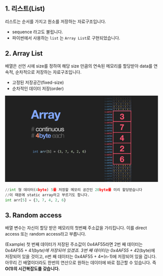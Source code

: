 ## 1. 리스트(List)

리스트는 순서를 가지고 원소를 저장하는 자료구조입니다.

- sequence 라고도 불립니다.
- 파이썬에서 사용하는 `list` 는 `Array List`로 구현되었습니다.

## 2. Array List

배열은 선언 시에 size를 정하여 해당 size 만큼의 연속된 메모리를 할당받아 data를 연속적, 순차적으로 저장하는 자료구조입니다.

- 고정된 저장공간(fixed-size)
- 순차적인 데이터 저장(order)

![](../image/Array001.png)

```python
//int 형 데이터(4byte) 5를 저장할 메모리 공간인 20byte를 미리 할당받습니다
//이 때문에 static array라고 부르기도 합니다.
int arr[5] = {3, 7, 4, 2, 6}
```

## 3. Random access

배열 변수는 자신이 할당 받은 메모리의 첫번째 주소값을 가리킵니다. 이를 direct access 또는 random access라고 부릅니다.

(Example) 첫 번째 데이터가 저장된 주소값이 0x4AF55라면 2번 째 데이터는 0x4AF55 + 4*1(byte)에 저장되어 있겠죠. 3번 째 데이터는 0x4AF55 + 4*2(byte)에 저장되어 있을 것이고, n번 째 데이터는 0x4AF55 + 4\*(n-1)에 저장되어 있을 겁니다. 아무리 긴 배열이더라도 한번의 연산으로 원하는 데이터에 바로 접근할 수 있습니다. 즉 **O(1)의 시간복잡도를 갖습니다.**
